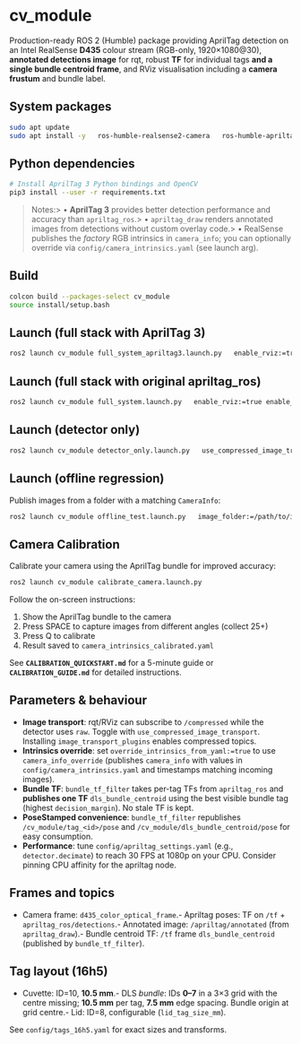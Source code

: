 # cv_module

Production-ready ROS 2 (Humble) package providing AprilTag detection on an Intel RealSense **D435** colour stream (RGB-only, 1920×1080@30), **annotated detections image** for rqt, robust **TF** for individual tags **and a single bundle centroid frame**, and RViz visualisation including a **camera frustum** and bundle label.

## System packages

```bash
sudo apt update
sudo apt install -y   ros-humble-realsense2-camera   ros-humble-apriltag-detector   ros-humble-apriltag-draw   ros-humble-image-transport-plugins   ros-humble-rqt-image-view
```

## Python dependencies

```bash
# Install AprilTag 3 Python bindings and OpenCV
pip3 install --user -r requirements.txt
```

> Notes:> • **AprilTag 3** provides better detection performance and accuracy than `apriltag_ros`.> • `apriltag_draw` renders annotated images from detections without custom overlay code.> • RealSense publishes the *factory* RGB intrinsics in `camera_info`; you can optionally override via `config/camera_intrinsics.yaml` (see launch arg).

## Build

```bash
colcon build --packages-select cv_module
source install/setup.bash
```

## Launch (full stack with AprilTag 3)

```bash
ros2 launch cv_module full_system_apriltag3.launch.py   enable_rviz:=true enable_rqt:=true enable_frustum:=true   use_compressed_image_transport:=false   bundle_label:="DLS Receptacle"   lid_tag_size_mm:=10.5   override_intrinsics_from_yaml:=false   intrinsics_yaml:=share/cv_module/config/camera_intrinsics.yaml   tags_yaml:=share/cv_module/config/tags_16h5.yaml
```

## Launch (full stack with original apriltag_ros)

```bash
ros2 launch cv_module full_system.launch.py   enable_rviz:=true enable_rqt:=true enable_frustum:=true   use_compressed_image_transport:=false   bundle_label:="DLS Receptacle"   lid_tag_size_mm:=10.5   override_intrinsics_from_yaml:=false   intrinsics_yaml:=share/cv_module/config/camera_intrinsics.yaml   tags_yaml:=share/cv_module/config/tags_16h5.yaml   apriltag_settings_yaml:=share/cv_module/config/apriltag_settings.yaml
```

## Launch (detector only)

```bash
ros2 launch cv_module detector_only.launch.py   use_compressed_image_transport:=false   override_intrinsics_from_yaml:=false
```

## Launch (offline regression)

Publish images from a folder with a matching `CameraInfo`:

```bash
ros2 launch cv_module offline_test.launch.py   image_folder:=/path/to/images   camera_info_yaml:=/path/to/camera_intrinsics.yaml   apriltag_settings_yaml:=share/cv_module/config/apriltag_settings.yaml   tags_yaml:=share/cv_module/config/tags_16h5.yaml
```

## Camera Calibration

Calibrate your camera using the AprilTag bundle for improved accuracy:

```bash
ros2 launch cv_module calibrate_camera.launch.py
```

Follow the on-screen instructions:
1. Show the AprilTag bundle to the camera
2. Press SPACE to capture images from different angles (collect 25+)
3. Press Q to calibrate
4. Result saved to `camera_intrinsics_calibrated.yaml`

See **`CALIBRATION_QUICKSTART.md`** for a 5-minute guide or **`CALIBRATION_GUIDE.md`** for detailed instructions.

## Parameters & behaviour

- **Image transport**: rqt/RViz can subscribe to `/compressed` while the detector uses `raw`. Toggle with `use_compressed_image_transport`. Installing `image_transport_plugins` enables compressed topics.
- **Intrinsics override**: set `override_intrinsics_from_yaml:=true` to use `camera_info_override` (publishes `camera_info` with values in `config/camera_intrinsics.yaml` and timestamps matching incoming images).
- **Bundle TF**: `bundle_tf_filter` takes per-tag TFs from `apriltag_ros` and **publishes one TF** `dls_bundle_centroid` using the best visible bundle tag (highest `decision_margin`). No stale TF is kept.
- **PoseStamped convenience**: `bundle_tf_filter` republishes `/cv_module/tag_<id>/pose` and `/cv_module/dls_bundle_centroid/pose` for easy consumption.
- **Performance**: tune `config/apriltag_settings.yaml` (e.g., `detector.decimate`) to reach 30 FPS at 1080p on your CPU. Consider pinning CPU affinity for the apriltag node.

## Frames and topics

- Camera frame: `d435_color_optical_frame`.- Apriltag poses: TF on `/tf` + `apriltag_ros/detections`.- Annotated image: `/apriltag/annotated` (from `apriltag_draw`).- Bundle centroid TF: `/tf` frame `dls_bundle_centroid` (published by `bundle_tf_filter`).

## Tag layout (16h5)

- Cuvette: ID=10, **10.5 mm**.- DLS *bundle*: IDs **0–7** in a 3×3 grid with the centre missing; **10.5 mm** per tag, **7.5 mm** edge spacing. Bundle origin at grid centre.- Lid: ID=8, configurable (`lid_tag_size_mm`).

See `config/tags_16h5.yaml` for exact sizes and transforms.

